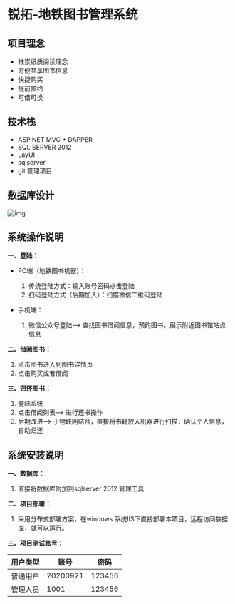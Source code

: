 # 锐拓-地铁图书管理系统
## 项目理念
- 推崇纸质阅读理念
- 方便共享图书信息
- 快捷购买
- 提前预约
- 可借可换
## 技术栈
- ASP.NET MVC + DAPPER
- SQL SERVER 2012
- LayUI
- sqlserver
- git 管理项目

## 数据库设计

![img](https://bglb-blog.oss-cn-beijing.aliyuncs.com/img/blog/20200918001422.png?x-oss-process=style/blog_img)

## 系统操作说明

**一、登陆：**

- PC端（地铁图书机器）：
  1. 传统登陆方式：输入账号密码点击登陆
  2. 扫码登陆方式（后期加入）：扫描微信二维码登陆

- 手机端：
  1. 微信公众号登陆--> 查找图书借阅信息，预约图书，展示附近图书馆站点信息

**二、借阅图书：**

1. 点击图书进入到图书详情页
2. 点击购买或者借阅

**三、归还图书：**

1. 登陆系统
2. 点击借阅列表--> 进行还书操作
3. 后期改进--> 于物联网结合，直接将书籍放入机器进行扫描，确认个人信息，自动归还



## 系统安装说明



**一、数据库**：

1. 直接将数据库附加到sqlserver 2012 管理工具

**二、项目部署：**

1. 采用分布式部署方案，在windows 系统IIS下直接部署本项目，远程访问数据库，就可以运行。

**三、项目测试账号：**



| 用户类型 | 账号     | 密码   |
| -------- | -------- | ------ |
| 普通用户 | 20200921 | 123456 |
| 管理人员 | 1001     | 123456 |





